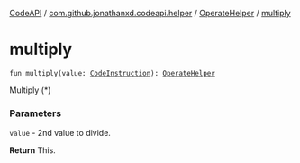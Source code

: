 [CodeAPI](../../index.md) / [com.github.jonathanxd.codeapi.helper](../index.md) / [OperateHelper](index.md) / [multiply](.)

# multiply

`fun multiply(value: `[`CodeInstruction`](../../com.github.jonathanxd.codeapi/-code-instruction.md)`): `[`OperateHelper`](index.md)

Multiply (*)

### Parameters

`value` - 2nd value to divide.

**Return**
This.

